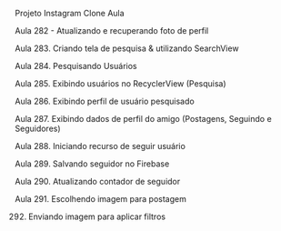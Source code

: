 Projeto Instagram Clone Aula 


Aula 282 - Atualizando e recuperando foto de perfil

Aula 283. Criando tela de pesquisa & utilizando SearchView

Aula 284. Pesquisando Usuários

Aula 285. Exibindo usuários no RecyclerView (Pesquisa)

Aula 286. Exibindo perfil de usuário pesquisado

Aula 287. Exibindo dados de perfil do amigo (Postagens, Seguindo e Seguidores)

Aula 288. Iniciando recurso de seguir usuário

Aula 289. Salvando seguidor no Firebase

Aula 290. Atualizando contador de seguidor

Aula 291. Escolhendo imagem para postagem 

292. Enviando imagem para aplicar filtros